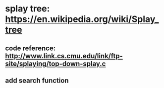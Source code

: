 # splay tree: https://en.wikipedia.org/wiki/Splay_tree
## code reference: http://www.link.cs.cmu.edu/link/ftp-site/splaying/top-down-splay.c
## add search function
